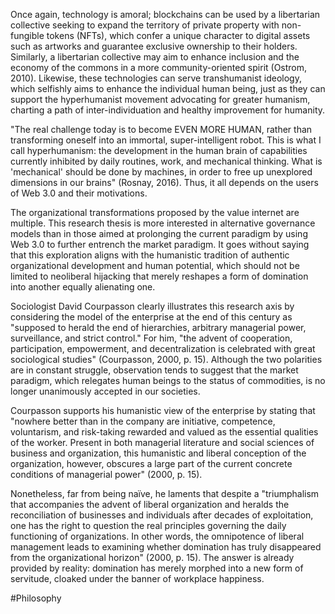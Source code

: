 Once again, technology is amoral; blockchains can be used by a libertarian collective seeking to expand the territory of private property with non-fungible tokens (NFTs), which confer a unique character to digital assets such as artworks and guarantee exclusive ownership to their holders. Similarly, a libertarian collective may aim to enhance inclusion and the economy of the commons in a more community-oriented spirit (Ostrom, 2010). Likewise, these technologies can serve transhumanist ideology, which selfishly aims to enhance the individual human being, just as they can support the hyperhumanist movement advocating for greater humanism, charting a path of inter-individuation and healthy improvement for humanity.

"The real challenge today is to become EVEN MORE HUMAN, rather than transforming oneself into an immortal, super-intelligent robot. This is what I call hyperhumanism: the development in the human brain of capabilities currently inhibited by daily routines, work, and mechanical thinking. What is 'mechanical' should be done by machines, in order to free up unexplored dimensions in our brains" (Rosnay, 2016). Thus, it all depends on the users of Web 3.0 and their motivations.

The organizational transformations proposed by the value internet are multiple. This research thesis is more interested in alternative governance models than in those aimed at prolonging the current paradigm by using Web 3.0 to further entrench the market paradigm. It goes without saying that this exploration aligns with the humanistic tradition of authentic organizational development and human potential, which should not be limited to neoliberal hijacking that merely reshapes a form of domination into another equally alienating one.

Sociologist David Courpasson clearly illustrates this research axis by considering the model of the enterprise at the end of this century as "supposed to herald the end of hierarchies, arbitrary managerial power, surveillance, and strict control." For him, "the advent of cooperation, participation, empowerment, and decentralization is celebrated with great sociological studies" (Courpasson, 2000, p. 15). Although the two polarities are in constant struggle, observation tends to suggest that the market paradigm, which relegates human beings to the status of commodities, is no longer unanimously accepted in our societies.

Courpasson supports his humanistic view of the enterprise by stating that "nowhere better than in the company are initiative, competence, voluntarism, and risk-taking rewarded and valued as the essential qualities of the worker. Present in both managerial literature and social sciences of business and organization, this humanistic and liberal conception of the organization, however, obscures a large part of the current concrete conditions of managerial power" (2000, p. 15).

Nonetheless, far from being naïve, he laments that despite a "triumphalism that accompanies the advent of liberal organization and heralds the reconciliation of businesses and individuals after decades of exploitation, one has the right to question the real principles governing the daily functioning of organizations. In other words, the omnipotence of liberal management leads to examining whether domination has truly disappeared from the organizational horizon" (2000, p. 15). The answer is already provided by reality: domination has merely morphed into a new form of servitude, cloaked under the banner of workplace happiness.

#Philosophy
